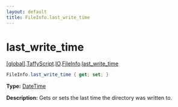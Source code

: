 ```yaml
---
layout: default
title: FileInfo.last_write_time
---
```


# last_write_time

[\[global\]]({{site.baseurl}}/docs/).[TaffyScript]({{site.baseurl}}/docs/TaffyScript/).[IO]({{site.baseurl}}/docs/TaffyScript/IO/).[FileInfo]({{site.baseurl}}/docs/TaffyScript/IO/FileInfo/).[last_write_time]({{site.baseurl}}/docs/TaffyScript/IO/FileInfo/last_write_time/)

```cs
FileInfo.last_write_time { get; set; }
```

**Type:** [DateTime]({{site.baseurl}}/docs/TaffyScript/DateTime)

**Description:** Gets or sets the last time the directory was written to.
